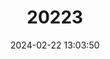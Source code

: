 ---
title: "20223"
category: "Silhouettea sibayi"
draft: false
date: 2024-02-22 13:03:50
languages:
  Afrikaans: ["Sibayi-dikkop"]
  English: ["Sibayi Goby"]
---
